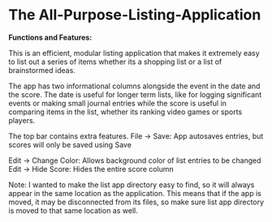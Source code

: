 # The All-Purpose-Listing-Application

**Functions and Features:**

This is an efficient, modular listing application that makes it extremely easy 
to list out a series of items whether its a shopping list or a list of 
brainstormed ideas. 

The app has two informational columns alongside the event in the date and the 
score. The date is useful for longer term lists, like for logging significant 
events or making small journal entries while the score is useful in comparing 
items in the list, whether its ranking video games or sports players.

The top bar contains extra features. 
File -> Save: App autosaves entries, but scores will only be saved using Save

Edit -> Change Color: Allows background color of list entries to be changed
Edit -> Hide Score: Hides the entire score column

Note: I wanted to make the list app directory easy to find, so it will always
      appear in the same location as the application. This means that if the
      app is moved, it may be disconnected from its files, so make sure list 
      app directory is moved to that same location as well.
